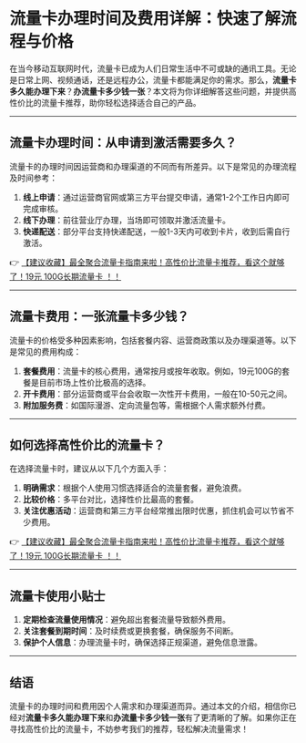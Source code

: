 # 流量卡办理时间及费用详解：快速了解流程与价格

在当今移动互联网时代，流量卡已成为人们日常生活中不可或缺的通讯工具。无论是日常上网、视频通话，还是远程办公，流量卡都能满足你的需求。那么，**流量卡多久能办理下来**？**办流量卡多少钱一张**？本文将为你详细解答这些问题，并提供高性价比的流量卡推荐，助你轻松选择适合自己的产品。

---

## 流量卡办理时间：从申请到激活需要多久？

流量卡的办理时间因运营商和办理渠道的不同而有所差异。以下是常见的办理流程及时间参考：

1. **线上申请**：通过运营商官网或第三方平台提交申请，通常1-2个工作日内即可完成审核。
2. **线下办理**：前往营业厅办理，当场即可领取并激活流量卡。
3. **快递配送**：部分平台支持快递配送，一般1-3天内可收到卡片，收到后需自行激活。

👉 [【建议收藏】最全聚合流量卡指南来啦！高性价比流量卡推荐，看这个就够了！19元 100G长期流量卡 ！！](https://bit.ly/Liuliangka)

---

## 流量卡费用：一张流量卡多少钱？

流量卡的价格受多种因素影响，包括套餐内容、运营商政策以及办理渠道等。以下是常见的费用构成：

1. **套餐费用**：流量卡的核心费用，通常按月或按年收取。例如，19元100G的套餐是目前市场上性价比极高的选择。
2. **开卡费用**：部分运营商或平台会收取一次性开卡费用，一般在10-50元之间。
3. **附加服务费**：如国际漫游、定向流量包等，需根据个人需求额外付费。

---

## 如何选择高性价比的流量卡？

在选择流量卡时，建议从以下几个方面入手：

1. **明确需求**：根据个人使用习惯选择适合的流量套餐，避免浪费。
2. **比较价格**：多平台对比，选择性价比最高的套餐。
3. **关注优惠活动**：运营商和第三方平台经常推出限时优惠，抓住机会可以节省不少费用。

👉 [【建议收藏】最全聚合流量卡指南来啦！高性价比流量卡推荐，看这个就够了！19元 100G长期流量卡 ！！](https://bit.ly/Liuliangka)

---

## 流量卡使用小贴士

1. **定期检查流量使用情况**：避免超出套餐流量导致额外费用。
2. **关注套餐到期时间**：及时续费或更换套餐，确保服务不间断。
3. **保护个人信息**：办理流量卡时，确保选择正规渠道，避免信息泄露。

---

## 结语

流量卡的办理时间和费用因个人需求和办理渠道而异。通过本文的介绍，相信你已经对**流量卡多久能办理下来**和**办流量卡多少钱一张**有了更清晰的了解。如果你正在寻找高性价比的流量卡，不妨参考我们的推荐，轻松解决流量需求！